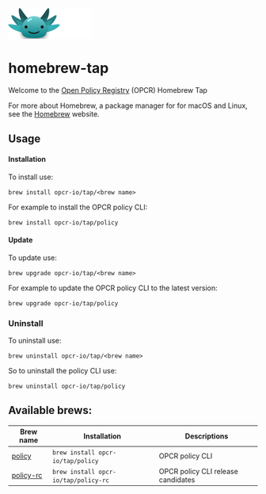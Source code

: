 <img src="assets/policy.png" alt="policy">

# homebrew-tap

Welcome to the [Open Policy Registry](https://openpolicyregistry.io) (OPCR) Homebrew Tap

For more about Homebrew, a package manager for for macOS and Linux, see the [Homebrew](https://brew.sh/) website.

## Usage


#### Installation 

To install use: 


	brew install opcr-io/tap/<brew name>


For example to install the OPCR policy CLI:

	brew install opcr-io/tap/policy


#### Update

To update use:

	brew upgrade opcr-io/tap/<brew name>

For example to update the OPCR policy CLI to the latest version:

	brew upgrade opcr-io/tap/policy
	

### Uninstall

To uninstall use:

	brew uninstall opcr-io/tap/<brew name>

So to uninstall the policy CLI use:

	brew uninstall opcr-io/tap/policy


## Available brews:

| Brew name                                     | Installation                        | Descriptions                       |
| ----------------------------------------------| ------------------------------------|----------------------------------- |
| [policy](https://github.com/opcr-io/policy)   | `brew install opcr-io/tap/policy`   | OPCR policy CLI                    |       
| [policy-rc](https://github.com/opcr-io/policy)| `brew install opcr-io/tap/policy-rc`| OPCR policy CLI release candidates |           
